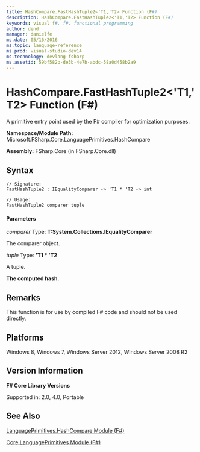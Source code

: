 ```yaml
---
title: HashCompare.FastHashTuple2<'T1,'T2> Function (F#)
description: HashCompare.FastHashTuple2<'T1,'T2> Function (F#)
keywords: visual f#, f#, functional programming
author: dend
manager: danielfe
ms.date: 05/16/2016
ms.topic: language-reference
ms.prod: visual-studio-dev14
ms.technology: devlang-fsharp
ms.assetid: 59bf582b-de3b-4e7b-abdc-58a0d458b2a9 
---
```


# HashCompare.FastHashTuple2<'T1,'T2> Function (F#)

A primitive entry point used by the F# compiler for optimization purposes.

**Namespace/Module Path:** Microsoft.FSharp.Core.LanguagePrimitives.HashCompare

**Assembly:** FSharp.Core (in FSharp.Core.dll)


## Syntax

```
// Signature:
FastHashTuple2 : IEqualityComparer -> 'T1 * 'T2 -> int

// Usage:
FastHashTuple2 comparer tuple
```

#### Parameters
*comparer*
Type: **T:System.Collections.IEqualityComparer**


The comparer object.


*tuple*
Type: **'T1 &#42; 'T2**


A tuple.



**The computed hash.**
## Remarks
This function is for use by compiled F# code and should not be used directly.


## Platforms
Windows 8, Windows 7, Windows Server 2012, Windows Server 2008 R2


## Version Information
**F# Core Library Versions**

Supported in: 2.0, 4.0, Portable




## See Also
[LanguagePrimitives.HashCompare Module &#40;F&#35;&#41;](LanguagePrimitives.HashCompare-Module-%5BFSharp%5D.md)

[Core.LanguagePrimitives Module &#40;F&#35;&#41;](Core.LanguagePrimitives-Module-%5BFSharp%5D.md)

